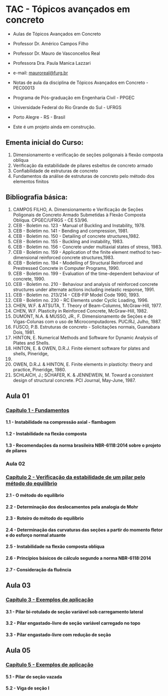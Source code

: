 # __TAC - Tópicos avançados em concreto__  
* Aulas de Tópicos Avançados em Concreto
* Professor Dr. Américo Campos Filho
* Professor Dr. Mauro de Vasconcellos Real
* Professora Dra. Paula Manica Lazzari

* e-mail: mauroreal@furg.br
* Notas de aula da disciplina de Tópicos Avançados em Concreto - PEC00013
* Programa de Pós-graduação em Engenharia Civil  - PPGEC
* Universidade Federal do Rio Grande do Sul - UFRGS
* Porto Alegre - RS - Brasil
* Este é um projeto ainda em construção.

## __Ementa inicial do Curso:__

1. Dimensionamento e verificação de seções poligonais à flexão composta oblíqua
2. Verificação da estabilidade de pilares esbeltos de concreto armado
3. Confiabilidade de estruturas de concreto 
4. Fundamentos da análise de estruturas de concreto pelo método dos elementos finitos 


## __Bibliografia básica:__

1. CAMPOS FILHO, A. Dimensionamento e Verificação de Seções Poligonais de 
Concreto Armado Submetidas à Flexão Composta Oblíqua. CPGEC/UFRGS - CE 
53/96. 
2. CEB - Boletim no. 123 - Manual of Buckling and Instability, 1978. 
3. CEB - Boletim no. 141 - Bending and compression, 1981. 
4. CEB - Boletim no. 150 - Detailing of concrete structures,1982. 
5. CEB - Boletim no. 155 - Buckling and instability, 1983. 
6. CEB - Boletim no. 156 - Concrete under multiaxial states of stress, 1983. 
7. CEB - Boletim no. 159 - Application of the finite element method to two-dimensional 
reinforced concrete structures,1983. 
8. CEB - Boletim no. 194 - Modelling of Structural Reinforced and Prestressed Concrete in 
Computer Programs, 1990. 
9. CEB - Boletim no. 199 - Evaluation of the time-dependent behaviour of concrete, 1990. 
10. CEB - Boletim no. 210 - Behaviour and analysis of reinforced concrete structures under 
alternate actions including inelastic response, 1991. 
11. CEB - Boletim no. 213/214 - CEB-FIP Model Code 1990, 1993. 
12. CEB - Boletim no. 230 - RC Elements under Cyclic Loading, 1996. 
13. CHEN, W.F. & ATSUTA, T.  Theory of Beam-Columns, McGraw-Hill, 1977. 
14. CHEN, W.F.  Plasticity in Reinforced Concrete, McGraw-Hill, 1982. 
15. DUMONT, N.A. & MUSSO, JR., F. Dimensionamento de Seções e de Vigas-Colunas com 
o uso de Microcomputadores. PUC/RJ, Julho, 1987. 
16. FUSCO, P.B.  Estruturas de concreto - Solicitações normais, Guanabara Dois, 1981. 
17. HINTON, E. Numerical Methods and Software for Dynamic Analysis of Plates and Shells. 
18. HINTON, E. & OWEN, D.R.J. Finite element software for plates and shells, Pineridge, 
1984. 
19. OWEN, D.R.J. & HINTON, E. Finite elements in plasticity: theory and practice, 
Pineridge, 1980. 
20. SCHLAICH, J.; SCHAFER, K. & JENNEWEIN, M.  Toward a consistent design of structural 
concrete.  PCI Journal, May-June, 1987. 

## __Aula 01__

### [Capítulo 1 - Fundamentos](https://nbviewer.org/github/mvreal/TAC/blob/main/Capitulo_1-1.ipynb)

#### 1.1 - Instabilidade na compressão axial - flambagem
#### 1.2 - Instabilidade na flexão composta
#### 1.3 - Recomendações da norma brasileira NBR-6118:2014 sobre o projeto de pilares

### __Aula 02__

### [Capítulo 2 - Verificação da estabilidade de um pilar pelo método do equilíbrio](https://nbviewer.org/github/mvreal/TAC/blob/main/Capitulo_2-1.ipynb)

#### 2.1 - O método do equilíbrio
#### 2.2 - Determinação dos deslocamentos pela analogia de Mohr
#### 2.3 - Roteiro do método do equilíbrio
#### 2.4 - Determinação das curvaturas das seções a partir do momento fletor e do esforço normal atuante
#### 2.5 - Instabilidade na flexão composta oblíqua
#### 2.6 - Princípios básicos de cálculo segundo a norma NBR-6118:2014
#### 2.7 - Consideração da fluência


## __Aula 03__

### [Capítulo 3 - Exemplos de aplicação](https://nbviewer.org/github/mvreal/TAC/blob/main/Capitulo_3-1.ipynb)
#### 3.1 - Pilar bi-rotulado de seção variável sob carregamento lateral
#### 3.2 - Pilar engastado-livre de seção variável carregado no topo
#### 3.3 - Pilar engastado-livre com redução de seção




## __Aula 05__

### [Capítulo 5 - Exemplos de aplicação](https://nbviewer.org/github/mvreal/TAC/blob/main/Capitulo_5-1.ipynb)

#### 5.1 - Pilar de seção vazada
#### 5.2 - Viga de seção I
